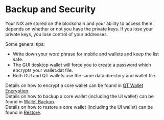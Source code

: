 # Backup and Security

Your NIX are stored on the blockchain and your ability to access them depends on whether or not you have the private keys. If you lose your private keys, you lose control of your addresses.  
  
Some general tips:

* Write down your word phrase for mobile and wallets and keep the list safe.
* The GUI desktop wallet will force you to create a password which encrypts your wallet.dat file.
* Both GUI and QT wallets use the same data directory and wallet file.

Details on how to encrypt a core wallet can be found in [QT Wallet Encryption](qt-wallet-encryption.md).  
Details on how to backup a core wallet \(including the UI wallet\) can be found in [Wallet Backup](wallet-backup.md).  
Details on how to restore a core wallet \(including the UI wallet\) can be found in [Restore](restore.md).

